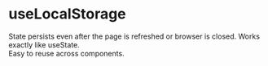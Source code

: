 # useLocalStorage
State persists even after the page is refreshed or browser is closed. 
Works exactly like useState.  
Easy to reuse across components.
